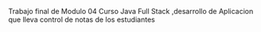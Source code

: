 Trabajo final de Modulo 04 Curso Java Full Stack ,desarrollo de Aplicacion que lleva control de notas de los estudiantes
